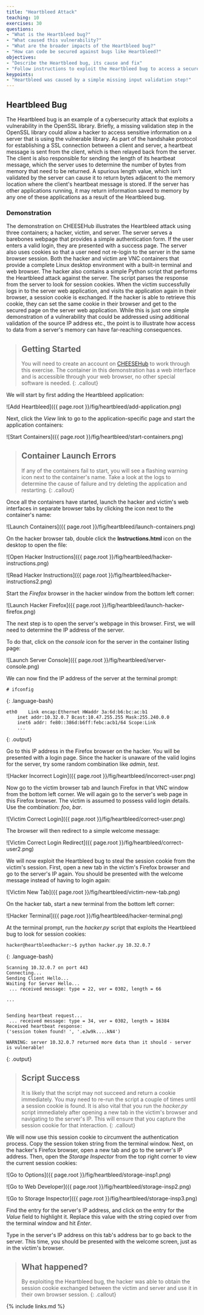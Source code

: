 ```yaml
---
title: "Heartbleed Attack"
teaching: 10
exercises: 30
questions:
- "What is the Heartbleed bug?"
- "What caused this vulnerability?"
- "What are the broader impacts of the Heartbleed bug?"
- "How can code be secured against bugs like Heartbleed?"
objectives:
- "Describe the Heartbleed bug, its cause and fix"
- "Follow instructions to exploit the Heartbleed bug to access a secure web page"
keypoints:
- "Heartbleed was caused by a simple missing input validation step!"
---
```


## Heartbleed Bug

The Heartbleed bug is an example of a cybersecurity attack that exploits a vulnerability
in the OpenSSL library. Briefly, a missing validation step in the OpenSSL library could allow
a hacker to access sensitive information on a server that is using the vulnerable library.
As part of the handshake protocol for establishing a SSL connection between a client and server,
a heartbeat message is sent from the client, which is then relayed back from the server.
The client is also responsible for sending the length of its heartbeat message, which the server
uses to determine the number of bytes from memory that need to be returned. A spurious length value,
which isn't validated by the server can cause it to return bytes adjacent to the memory location
where the client's heartbeat message is stored. If the server has other applications running,
it may return information saved to memory by any one of these applications as a result of the
Heartbleed bug. 

### Demonstration

The demonstration on CHEESEHub illustrates the Heartbleed attack using three containers; a hacker,
victim, and server. The server serves a barebones webpage that provides a simple authentication form.
If the user enters a valid login, they are presented with a success page. The server also uses
cookies so that a user need not re-login to the server in the same browser session. Both the hacker
and victim are VNC containers that provide a complete Linux desktop environment with a built-in terminal
and web browser. The hacker also contains a simple Python script that performs the Heartbleed attack
against the server. The script parses the response from the server to look for session cookies. When the
victim successfully logs in to the server web application, and visits the application again in their browser,
a session cookie is exchanged. If the hacker is able to retrieve this cookie, they can set the same cookie
in their browser and get to the secured page on the server web application. While this is just one
simple demonstration of a vulnerability that could be addressed using additional validation of the
source IP address etc., the point is to illustrate how access to data from a server's memory can
have far-reaching consequences.

> ## Getting Started
> 
> You will need to create an account on [CHEESEHub](https://www.hub.cheesehub.org) to work through this exercise.
> The container in this demonstration has a web interface and is accessible through your web browser, no other special software 
> is needed.
{: .callout} 

We will start by first adding the Heartbleed application:

![Add Heartbleed]({{ page.root }}/fig/heartbleed/add-application.png)

Next, click the *View* link to go to the application-specific page and start the application containers:

![Start Containers]({{ page.root }}/fig/heartbleed/start-containers.png)

> ## Container Launch Errors
>
> If any of the containers fail to start, you will see a flashing warning icon next to the container's name. Take a look at the logs to 
> determine the cause of failure and try deleting the application and restarting.
{: .callout}

Once all the containers have started, launch the hacker and victim's web interfaces in separate browser tabs by clicking the icon 
next to the container's name:

![Launch Containers]({{ page.root }}/fig/heartbleed/launch-containers.png)

On the hacker browser tab, double click the **Instructions.html** icon on the desktop to open the file:

![Open Hacker Instructions]({{ page.root }}/fig/heartbleed/hacker-instructions.png)

![Read Hacker Instructions]({{ page.root }}/fig/heartbleed/hacker-instructions2.png)

Start the *Firefox* browser in the hacker window from the bottom left corner:

![Launch Hacker Firefox]({{ page.root }}/fig/heartbleed/launch-hacker-firefox.png)

The next step is to open the server's webpage in this browser. First, we will need to determine the IP address of the server.

To do that, click on the *console* icon for the server in the container listing page:

![Launch Server Console]({{ page.root }}/fig/heartbleed/server-console.png)

We can now find the IP address of the server at the terminal prompt:

~~~
# ifconfig
~~~
{: .language-bash}

~~~
eth0	Link encap:Ethernet	HWaddr 3a:6d:b6:bc:ac:b1
	inet addr:10.32.0.7	Bcast:10.47.255.255	Mask:255.240.0.0
	inet6 addr: fe80::386d:b6ff:febc:acb1/64 Scope:Link
	...
~~~
{: .output}

Go to this IP address in the Firefox browser on the hacker. You will be presented with a login page.
Since the hacker is unaware of the valid logins for the server, try some random combination like *admin*, *test*.

![Hacker Incorrect Login]({{ page.root }}/fig/heartbleed/incorrect-user.png)

Now go to the victim browser tab and launch Firefox in that VNC window from the bottom left corner. We will again
go to the server's web page in this Firefox browser. The victim is assumed to possess valid login details. Use the
combination: *foo*, *bar*. 

![Victim Correct Login]({{ page.root }}/fig/heartbleed/correct-user.png)

The browser will then redirect to a simple welcome message:

![Victim Correct Login Redirect]({{ page.root }}/fig/heartbleed/correct-user2.png)

We will now exploit the Heartbleed bug to steal the session cookie from the victim's session. First, open a new
tab in the victim's Firefox browser and go to the server's IP again. You should be presented with the welcome
message instead of having to login again:

![Victim New Tab]({{ page.root }}/fig/heartbleed/victim-new-tab.png)

On the hacker tab, start a new terminal from the bottom left corner:

![Hacker Terminal]({{ page.root }}/fig/heartbleed/hacker-terminal.png)

At the terminal prompt, run the *hacker.py* script that exploits the Heartbleed bug to look for session cookies:

~~~
hacker@heartbleedhacker:~$ python hacker.py 10.32.0.7
~~~
{: .language-bash}

~~~
Scanning 10.32.0.7 on port 443
Connecting...
Sending Client Hello...
Waiting for Server Hello...
 ... received message: type = 22, ver = 0302, length = 66

...


Sending heartbeat request...
 ... received message: type = 34, ver = 0302, length = 16384
Received heartbeat response:
('session token found! ', '.eJw9k....kN4')

WARNING: server 10.32.0.7 returned more data than it should - server is vulnerable!
~~~
{: .output}

> ## Script Success
> 
> It is likely that the script may not succeed and return a cookie immediately. You may need to re-run the script a couple of times until a session cookie is found.
> It is also vital that you run the *hacker.py* script immediately after opening a new tab in the victim's browser and navigating to the server's IP. This will ensure
that you capture the session cookie for that interaction.
{: .callout} 

We will now use this session cookie to circumvent the authentication process. Copy the session token string
from the terminal window. Next, on the hacker's Firefox browser, open a new tab and go to the server's IP address.
Then, open the *Storage Inspector* from the top right corner to view the current session cookies:

![Go to Options]({{ page.root }}/fig/heartbleed/storage-insp1.png)

![Go to Web Developer]({{ page.root }}/fig/heartbleed/storage-insp2.png)

![Go to Storage Inspector]({{ page.root }}/fig/heartbleed/storage-insp3.png)

Find the entry for the server's IP address, and click on the entry for the *Value* field to highlight it. Replace
this value with the string copied over from the terminal window and hit *Enter*.

Type in the server's IP address on this tab's address bar to go back to the server. This time, you should be
presented with the welcome screen, just as in the victim's browser. 

> ## What happened?
> By exploiting the Heartbleed bug, the hacker was able to obtain the session cookie exchanged between the victim and
> server and use it in their own browser session. 
{: .callout}

{% include links.md %}
